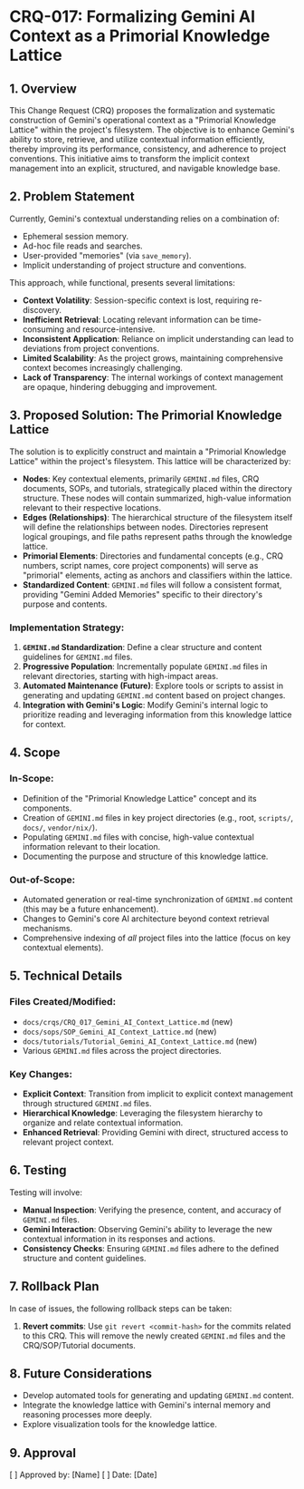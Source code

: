 # CRQ-017: Formalizing Gemini AI Context as a Primorial Knowledge Lattice

## 1. Overview

This Change Request (CRQ) proposes the formalization and systematic construction of Gemini's operational context as a "Primorial Knowledge Lattice" within the project's filesystem. The objective is to enhance Gemini's ability to store, retrieve, and utilize contextual information efficiently, thereby improving its performance, consistency, and adherence to project conventions. This initiative aims to transform the implicit context management into an explicit, structured, and navigable knowledge base.

## 2. Problem Statement

Currently, Gemini's contextual understanding relies on a combination of:
*   Ephemeral session memory.
*   Ad-hoc file reads and searches.
*   User-provided "memories" (via `save_memory`).
*   Implicit understanding of project structure and conventions.

This approach, while functional, presents several limitations:
*   **Context Volatility**: Session-specific context is lost, requiring re-discovery.
*   **Inefficient Retrieval**: Locating relevant information can be time-consuming and resource-intensive.
*   **Inconsistent Application**: Reliance on implicit understanding can lead to deviations from project conventions.
*   **Limited Scalability**: As the project grows, maintaining comprehensive context becomes increasingly challenging.
*   **Lack of Transparency**: The internal workings of context management are opaque, hindering debugging and improvement.

## 3. Proposed Solution: The Primorial Knowledge Lattice

The solution is to explicitly construct and maintain a "Primorial Knowledge Lattice" within the project's filesystem. This lattice will be characterized by:

*   **Nodes**: Key contextual elements, primarily `GEMINI.md` files, CRQ documents, SOPs, and tutorials, strategically placed within the directory structure. These nodes will contain summarized, high-value information relevant to their respective locations.
*   **Edges (Relationships)**: The hierarchical structure of the filesystem itself will define the relationships between nodes. Directories represent logical groupings, and file paths represent paths through the knowledge lattice.
*   **Primorial Elements**: Directories and fundamental concepts (e.g., CRQ numbers, script names, core project components) will serve as "primorial" elements, acting as anchors and classifiers within the lattice.
*   **Standardized Content**: `GEMINI.md` files will follow a consistent format, providing "Gemini Added Memories" specific to their directory's purpose and contents.

### Implementation Strategy:
1.  **`GEMINI.md` Standardization**: Define a clear structure and content guidelines for `GEMINI.md` files.
2.  **Progressive Population**: Incrementally populate `GEMINI.md` files in relevant directories, starting with high-impact areas.
3.  **Automated Maintenance (Future)**: Explore tools or scripts to assist in generating and updating `GEMINI.md` content based on project changes.
4.  **Integration with Gemini's Logic**: Modify Gemini's internal logic to prioritize reading and leveraging information from this knowledge lattice for context.

## 4. Scope

### In-Scope:
*   Definition of the "Primorial Knowledge Lattice" concept and its components.
*   Creation of `GEMINI.md` files in key project directories (e.g., root, `scripts/`, `docs/`, `vendor/nix/`).
*   Populating `GEMINI.md` files with concise, high-value contextual information relevant to their location.
*   Documenting the purpose and structure of this knowledge lattice.

### Out-of-Scope:
*   Automated generation or real-time synchronization of `GEMINI.md` content (this may be a future enhancement).
*   Changes to Gemini's core AI architecture beyond context retrieval mechanisms.
*   Comprehensive indexing of *all* project files into the lattice (focus on key contextual elements).

## 5. Technical Details

### Files Created/Modified:
*   `docs/crqs/CRQ_017_Gemini_AI_Context_Lattice.md` (new)
*   `docs/sops/SOP_Gemini_AI_Context_Lattice.md` (new)
*   `docs/tutorials/Tutorial_Gemini_AI_Context_Lattice.md` (new)
*   Various `GEMINI.md` files across the project directories.

### Key Changes:
*   **Explicit Context**: Transition from implicit to explicit context management through structured `GEMINI.md` files.
*   **Hierarchical Knowledge**: Leveraging the filesystem hierarchy to organize and relate contextual information.
*   **Enhanced Retrieval**: Providing Gemini with direct, structured access to relevant project context.

## 6. Testing

Testing will involve:
*   **Manual Inspection**: Verifying the presence, content, and accuracy of `GEMINI.md` files.
*   **Gemini Interaction**: Observing Gemini's ability to leverage the new contextual information in its responses and actions.
*   **Consistency Checks**: Ensuring `GEMINI.md` files adhere to the defined structure and content guidelines.

## 7. Rollback Plan

In case of issues, the following rollback steps can be taken:
1.  **Revert commits**: Use `git revert <commit-hash>` for the commits related to this CRQ. This will remove the newly created `GEMINI.md` files and the CRQ/SOP/Tutorial documents.

## 8. Future Considerations

*   Develop automated tools for generating and updating `GEMINI.md` content.
*   Integrate the knowledge lattice with Gemini's internal memory and reasoning processes more deeply.
*   Explore visualization tools for the knowledge lattice.

## 9. Approval

[ ] Approved by: [Name]
[ ] Date: [Date]
